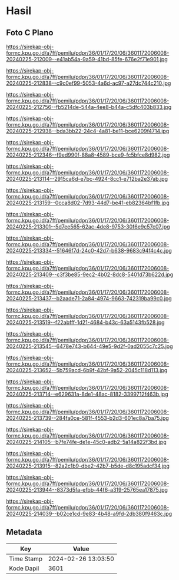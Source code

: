 # Hasil

## Foto C Plano

https://sirekap-obj-formc.kpu.go.id/a7ff/pemilu/pdpr/36/01/17/20/06/3601172006008-20240225-212009--e41ab54a-9a59-41bd-85fe-676e2f71e901.jpg

https://sirekap-obj-formc.kpu.go.id/a7ff/pemilu/pdpr/36/01/17/20/06/3601172006008-20240225-212838--c9c0ef99-5053-4a6d-ac97-a27dc744c210.jpg

https://sirekap-obj-formc.kpu.go.id/a7ff/pemilu/pdpr/36/01/17/20/06/3601172006008-20240225-212756--fb5214de-544a-4ee8-b44a-c5dfc403b833.jpg

https://sirekap-obj-formc.kpu.go.id/a7ff/pemilu/pdpr/36/01/17/20/06/3601172006008-20240225-212938--bda3bb22-24c4-4a81-be11-bce6209f4714.jpg

https://sirekap-obj-formc.kpu.go.id/a7ff/pemilu/pdpr/36/01/17/20/06/3601172006008-20240225-212346--f9ed990f-88a8-4589-bce9-fc5bfce8d982.jpg

https://sirekap-obj-formc.kpu.go.id/a7ff/pemilu/pdpr/36/01/17/20/06/3601172006008-20240225-213114--2915ca6d-e7bc-4924-8cc1-e712ba2e37ab.jpg

https://sirekap-obj-formc.kpu.go.id/a7ff/pemilu/pdpr/36/01/17/20/06/3601172006008-20240225-213159--0cca8d02-7d93-44d7-be41-eb82364bf1fb.jpg

https://sirekap-obj-formc.kpu.go.id/a7ff/pemilu/pdpr/36/01/17/20/06/3601172006008-20240225-213301--5d7ee565-62ac-4de8-9753-30f6e9c57c07.jpg

https://sirekap-obj-formc.kpu.go.id/a7ff/pemilu/pdpr/36/01/17/20/06/3601172006008-20240225-213334--51646f7d-24c0-42d7-b638-9683c94f4c4c.jpg

https://sirekap-obj-formc.kpu.go.id/a7ff/pemilu/pdpr/36/01/17/20/06/3601172006008-20240225-213409--c3f3be85-9ec2-4b02-8dc8-5401d73b622d.jpg

https://sirekap-obj-formc.kpu.go.id/a7ff/pemilu/pdpr/36/01/17/20/06/3601172006008-20240225-213437--b2aade71-2a84-4974-9663-742319ba99c0.jpg

https://sirekap-obj-formc.kpu.go.id/a7ff/pemilu/pdpr/36/01/17/20/06/3601172006008-20240225-213519--f22abfff-1d21-4684-b43c-63a5143fb528.jpg

https://sirekap-obj-formc.kpu.go.id/a7ff/pemilu/pdpr/36/01/17/20/06/3601172006008-20240225-213545--6478e743-b644-49e5-9d2f-0ad2055c7c25.jpg

https://sirekap-obj-formc.kpu.go.id/a7ff/pemilu/pdpr/36/01/17/20/06/3601172006008-20240225-213652--5b759acd-6b9f-42bf-9a52-2045c118d113.jpg

https://sirekap-obj-formc.kpu.go.id/a7ff/pemilu/pdpr/36/01/17/20/06/3601172006008-20240225-213714--e629631a-8de1-48ac-8182-3399712f463b.jpg

https://sirekap-obj-formc.kpu.go.id/a7ff/pemilu/pdpr/36/01/17/20/06/3601172006008-20240225-213739--284fa0ce-581f-4553-b2d3-601ec8a7ba75.jpg

https://sirekap-obj-formc.kpu.go.id/a7ff/pemilu/pdpr/36/01/17/20/06/3601172006008-20240225-214105--b7fe74fe-de1e-45c0-adb2-5a14a822f3bd.jpg

https://sirekap-obj-formc.kpu.go.id/a7ff/pemilu/pdpr/36/01/17/20/06/3601172006008-20240225-213915--82a2c1b9-dbe2-42b7-b5de-d8c195adcf34.jpg

https://sirekap-obj-formc.kpu.go.id/a7ff/pemilu/pdpr/36/01/17/20/06/3601172006008-20240225-213944--8373d5fa-efbb-44f6-a319-25765ea17875.jpg

https://sirekap-obj-formc.kpu.go.id/a7ff/pemilu/pdpr/36/01/17/20/06/3601172006008-20240225-214039--b02ce1cd-9e83-4b48-a9fd-2db380f9463c.jpg


## Metadata

| Key        | Value               |
| ---------- | ------------------- |
| Time Stamp | 2024-02-26 13:03:50 |
| Kode Dapil | 3601                |



